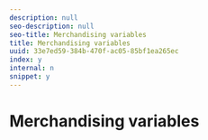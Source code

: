 ```yaml
---
description: null
seo-description: null
seo-title: Merchandising variables
title: Merchandising variables
uuid: 33e7ed59-384b-470f-ac05-85bf1ea265ec
index: y
internal: n
snippet: y
---
```


# Merchandising variables

